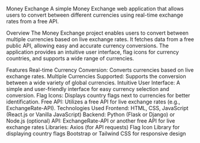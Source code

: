 Money Exchange
A simple Money Exchange web application that allows users to convert between different currencies using real-time exchange rates from a free API.

Overview
The Money Exchange project enables users to convert between multiple currencies based on live exchange rates. It fetches data from a free public API, allowing easy and accurate currency conversions. The application provides an intuitive user interface, flag icons for currency countries, and supports a wide range of currencies.

Features
Real-time Currency Conversion: Converts currencies based on live exchange rates.
Multiple Currencies Supported: Supports the conversion between a wide variety of global currencies.
Intuitive User Interface: A simple and user-friendly interface for easy currency selection and conversion.
Flag Icons: Displays country flags next to currencies for better identification.
Free API: Utilizes a free API for live exchange rates (e.g., ExchangeRate-API).
Technologies Used
Frontend: HTML, CSS, JavaScript (React.js or Vanilla JavaScript)
Backend: Python (Flask or Django) or Node.js (optional)
API: ExchangeRate-API or another free API for live exchange rates
Libraries:
Axios (for API requests)
Flag Icon Library for displaying country flags
Bootstrap or Tailwind CSS for responsive design
